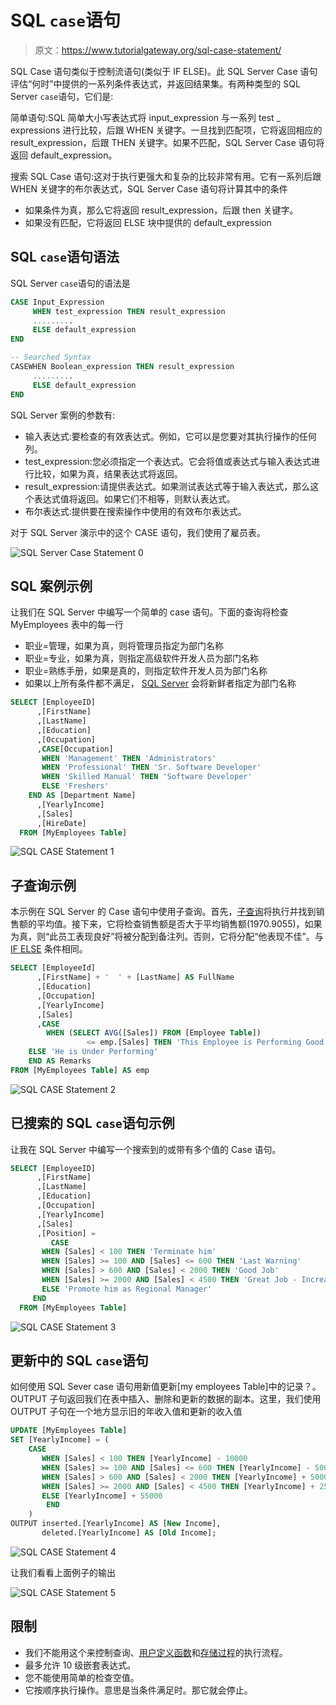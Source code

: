 # SQL `case`语句

> 原文：<https://www.tutorialgateway.org/sql-case-statement/>

SQL Case 语句类似于控制流语句(类似于 IF ELSE)。此 SQL Server Case 语句评估“何时”中提供的一系列条件表达式，并返回结果集。有两种类型的 SQL Server `case`语句，它们是:

简单语句:SQL 简单大小写表达式将 input_expression 与一系列 test _ expressions 进行比较，后跟 WHEN 关键字。一旦找到匹配项，它将返回相应的 result_expression，后跟 THEN 关键字。如果不匹配，SQL Server Case 语句将返回 default_expression。

搜索 SQL Case 语句:这对于执行更强大和复杂的比较非常有用。它有一系列后跟 WHEN 关键字的布尔表达式，SQL Server Case 语句将计算其中的条件

*   如果条件为真，那么它将返回 result_expression，后跟 then 关键字。
*   如果没有匹配，它将返回 ELSE 块中提供的 default_expression

## SQL `case`语句语法

SQL Server `case`语句的语法是

```sql
CASE Input_Expression
     WHEN test_expression THEN result_expression
     .........
     ELSE default_expression
END

-- Searched Syntax
CASEWHEN Boolean_expression THEN result_expression
     .........
     ELSE default_expression
END
```

SQL Server 案例的参数有:

*   输入表达式:要检查的有效表达式。例如，它可以是您要对其执行操作的任何列。
*   test_expression:您必须指定一个表达式。它会将值或表达式与输入表达式进行比较，如果为真，结果表达式将返回。
*   result_expression:请提供表达式。如果测试表达式等于输入表达式，那么这个表达式值将返回。如果它们不相等，则默认表达式。
*   布尔表达式:提供要在搜索操作中使用的有效布尔表达式。

对于 SQL Server 演示中的这个 CASE 语句，我们使用了雇员表。

![SQL Server Case Statement 0](img/3f0fd2dabac60208342a4205ad4e2af3.png)

## SQL 案例示例

让我们在 SQL Server 中编写一个简单的 case 语句。下面的查询将检查 MyEmployees 表中的每一行

*   职业=管理，如果为真，则将管理员指定为部门名称
*   职业=专业，如果为真，则指定高级软件开发人员为部门名称
*   职业=熟练手册，如果是真的，则指定软件开发人员为部门名称
*   如果以上所有条件都不满足， [SQL Server](https://www.tutorialgateway.org/sql/) 会将新鲜者指定为部门名称

```sql
SELECT [EmployeeID]
      ,[FirstName]
      ,[LastName]
      ,[Education]
      ,[Occupation]
      ,CASE[Occupation]
	   WHEN 'Management' THEN 'Administrators'
	   WHEN 'Professional' THEN 'Sr. Software Developer'
	   WHEN 'Skilled Manual' THEN 'Software Developer'
	   ELSE 'Freshers'
	END AS [Department Name]
      ,[YearlyIncome]
      ,[Sales]
      ,[HireDate]
  FROM [MyEmployees Table]
```

![SQL CASE Statement 1](img/2bd9c10f7a7b29156ac568a18fd8c381.png)

## 子查询示例

本示例在 SQL Server 的 Case 语句中使用子查询。首先，[子查询](https://www.tutorialgateway.org/sql-subquery/)将执行并找到销售额的平均值。接下来，它将检查销售额是否大于平均销售额(1970.9055)，如果为真，则“此员工表现良好”将被分配到备注列。否则，它将分配“他表现不佳”。与 [IF ELSE](https://www.tutorialgateway.org/sql-if-else/) 条件相同。

```sql
SELECT [EmployeeId]
      ,[FirstName] + '  ' + [LastName] AS FullName
      ,[Education]
      ,[Occupation]
      ,[YearlyIncome]
      ,[Sales]
      ,CASE 
        WHEN (SELECT AVG([Sales]) FROM [Employee Table]) 
                 <= emp.[Sales] THEN 'This Employee is Performing Good'
	ELSE 'He is Under Performing'
	END AS Remarks
FROM [MyEmployees Table] AS emp
```

![SQL CASE Statement 2](img/374fd3a29e7eb960edb22b9eed80486e.png)

## 已搜索的 SQL `case`语句示例

让我在 SQL Server 中编写一个搜索到的或带有多个值的 Case 语句。

```sql
SELECT [EmployeeID]
      ,[FirstName]
      ,[LastName]
      ,[Education]
      ,[Occupation]
      ,[YearlyIncome]
      ,[Sales]
      ,[Position] = 
         CASE 
	   WHEN [Sales] < 100 THEN 'Terminate him'
	   WHEN [Sales] >= 100 AND [Sales] <= 600 THEN 'Last Warning'
	   WHEN [Sales] > 600 AND [Sales] < 2000 THEN 'Good Job'
	   WHEN [Sales] >= 2000 AND [Sales] < 4500 THEN 'Great Job - Increase Sales Commission by 1%'
	   ELSE 'Promote him as Regional Manager'
	 END
  FROM [MyEmployees Table]
```

![SQL CASE Statement 3](img/77ac610b5215133b8e481992db49a0fe.png)

## 更新中的 SQL `case`语句

如何使用 SQL Sever case 语句用新值更新[my employees Table]中的记录？。OUTPUT 子句返回我们在表中插入、删除和更新的数据的副本。这里，我们使用 OUTPUT 子句在一个地方显示旧的年收入值和更新的收入值

```sql
UPDATE [MyEmployees Table]
SET [YearlyIncome] = (
	CASE 
	   WHEN [Sales] < 100 THEN [YearlyIncome] - 10000
	   WHEN [Sales] >= 100 AND [Sales] <= 600 THEN [YearlyIncome] - 5000
	   WHEN [Sales] > 600 AND [Sales] < 2000 THEN [YearlyIncome] + 5000
	   WHEN [Sales] >= 2000 AND [Sales] < 4500 THEN [YearlyIncome] + 25000
	   ELSE [YearlyIncome] + 55000
        END
	)
OUTPUT inserted.[YearlyIncome] AS [New Income], 
       deleted.[YearlyIncome] AS [Old Income];
```

![SQL CASE Statement 4](img/e0000c61d86c6f1707230deececabc45.png)

让我们看看上面例子的输出

![SQL CASE Statement 5](img/ce8ebfc448ba48fd587c8e48b71a7358.png)

## 限制

*   我们不能用这个来控制查询、[用户定义函数](https://www.tutorialgateway.org/user-defined-functions-in-sql/)和[存储过程](https://www.tutorialgateway.org/stored-procedures-in-sql/)的执行流程。
*   最多允许 10 级嵌套表达式。
*   您不能使用简单的检查空值。
*   它按顺序执行操作。意思是当条件满足时。那它就会停止。
